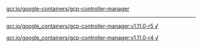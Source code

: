 [gcr.io/google-containers/gcp-controller-manager](https://hub.docker.com/r/sqeven/gcp-controller-manager/tags/) 

----
[gcr.io/google_containers/gcp-controller-manager:v1.11.0-r5 √](https://hub.docker.com/r/sqeven/gcp-controller-manager/tags/)

[gcr.io/google_containers/gcp-controller-manager:v1.11.0-r4 √](https://hub.docker.com/r/sqeven/gcp-controller-manager/tags/)

